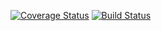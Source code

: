 [![Coverage Status](https://coveralls.io/repos/pezcore343/pizza_reviews/badge.png?branch=master)](https://coveralls.io/r/pezcore343/pizza_reviews?branch=master)
[![Build Status](https://travis-ci.org/pezcore343/pizza_reviews.svg?branch=master)](https://travis-ci.org/pezcore343/pizza_reviews)
